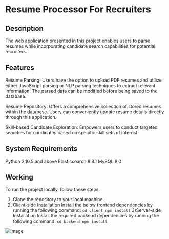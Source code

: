 # Resume Processor For Recruiters
## Description
The web application presented in this project enables users to parse resumes while incorporating candidate search capabilities for potential recruiters.
## Features
Resume Parsing: Users have the option to upload PDF resumes and utilize either JavaScript parsing or NLP parsing techniques to extract relevant information. The parsed data can be modified before being saved to the database.

Resume Repository: Offers a comprehensive collection of stored resumes within the database. Users can conveniently update resume details directly through this application.

Skill-based Candidate Exploration: Empowers users to conduct targeted searches for candidates based on specific skill sets of interest.
## System Requirements
Python 3.10.5 and above
Elasticsearch 8.8.1
MySQL 8.0
## Working
To run the project locally, follow these steps:
1) Clone the repository to your local machine.
2) Client-side Installation Install the below frontend dependencies by running the following command:
   `cd client
   npm install`
3)Server-side Installation Install the required backend dependencies by running the following command:
   `cd backend
   npm install`
   
![image](https://github.com/Info-Origin/InfoElasticSearch/assets/60666045/154c3ec6-080a-42b3-a854-7d29871c5103)



